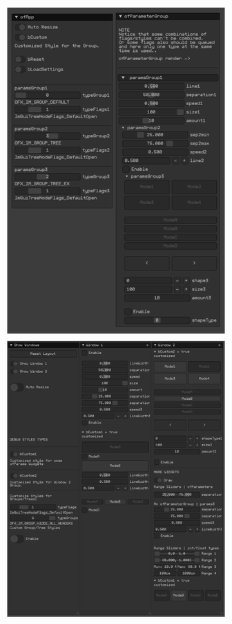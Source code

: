 ![PNG](/docs/4_0_0_Layout_TypesEngine.PNG?raw=true "PNG")  

![PNG](/docs/4_0_1_Layout_TypesEngine.PNG?raw=true "PNG")  